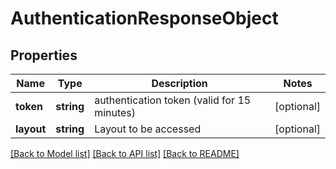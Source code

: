 # AuthenticationResponseObject

## Properties
Name | Type | Description | Notes
------------ | ------------- | ------------- | -------------
**token** | **string** | authentication token (valid for 15 minutes) | [optional] 
**layout** | **string** | Layout to be accessed | [optional] 

[[Back to Model list]](../README.md#documentation-for-models) [[Back to API list]](../README.md#documentation-for-api-endpoints) [[Back to README]](../README.md)


